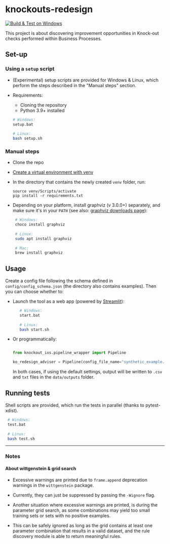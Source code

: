 # knockouts-redesign

[![Build & Test on Windows](https://github.com/AutomatedProcessImprovement/knockouts-redesign/actions/workflows/build-test-windows.yml/badge.svg?branch=main)](https://github.com/AutomatedProcessImprovement/knockouts-redesign/actions/workflows/build-test-windows.yml)

This project is about discovering improvement opportunities in Knock-out checks performed within Business Processes.

## Set-up

### Using a `setup` script

- (Experimental) setup scripts are provided for Windows & Linux, which perform the steps described in the "Manual steps"
  section.
- Requirements:
    - Cloning the repository
    - Python 3.9+ installed

  ```bash
  # Windows: 
  setup.bat
       
  # Linux: 
  bash setup.sh
   ```

### Manual steps

- Clone the repo
- [Create a virtual environment with venv](https://packaging.python.org/en/latest/guides/installing-using-pip-and-virtual-environments/#creating-a-virtual-environment)
- In the directory that contains the newly created `venv` folder, run:
    ```
    source venv/Scripts/activate
    pip install -r requirements.txt
    ```
- Depending on your platform, install graphviz (v 3.0.0+) separately, and make sure it's in your `PATH`
  (see also: [graphviz downloads page](https://graphviz.org/download/#windows)):

     ```bash
      # Windows: 
      choco install graphviz
      
      # Linux: 
      sudo apt install graphviz
      
      # Mac:
      brew install graphviz
    ```

## Usage

Create a config file following the schema defined in `config/config_schema.json` (the directory also contains examples).
Then you can choose whether to:

- Launch the tool as a web app (powered by [Streamlit](https://streamlit.io/)):

  ```bash
     # Windows: 
     start.bat
     
     # Linux: 
     bash start.sh
  ```

- Or programmatically:

  ```python
  
  from knockout_ios.pipeline_wrapper import Pipeline
  
  ko_redesign_adviser = Pipeline(config_file_name="synthetic_example.json").run_pipeline()

  ```
  In both cases, if using the default settings, output will be written to `.csv` and `txt` files in
  the `data/outputs` folder.

## Running tests

Shell scripts are provided, which run the tests in parallel (thanks to pytest-xdist).

```bash
 # Windows: 
 test.bat
 
 # Linux: 
 bash test.sh
```

---

### Notes

#### About wittgenstein & grid search

- Excessive warnings are printed due to `frame.append` deprecation warnings in the `wittgenstein` package.

- Currently, they can just be suppressed by passing the `-Wignore` flag.

- Another situation where excessive warnings are printed, is during the parameter grid search, as some combinations may
  yield too small training sets or sets with no positive examples.

- This can be safely ignored as long as the grid contains at least one parameter combination that results in a valid
  dataset, and the rule discovery module is able to return meaningful rules.
